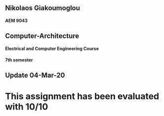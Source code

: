 ## Nikolaos Giakoumoglou

#### AEM 9043

## Computer-Architecture

#### Electrical and Computer Engineering Course
#### 7th semester

## Update 04-Mar-20  
# This assignment has been evaluated with 10/10
